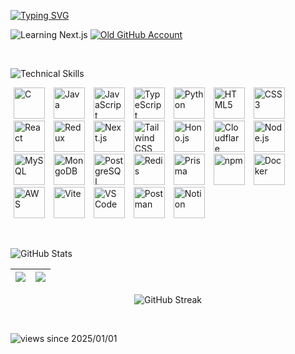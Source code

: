 <!---
pritam1717m/pritam1717m is a ✨ special ✨ repository because its `README.md` (this file) appears on your GitHub profile.
You can click the Preview link to take a look at your changes.
--->
[![Typing SVG](https://readme-typing-svg.herokuapp.com?font=Orbitron&weight=600&size=42&pause=1000&color=06D1D1&vCenter=true&width=600&height=82&lines=Hello+I'm+Pritam+👋🏼;Full+Stack+Web+Developer;Programmer;⭐+Star+My+Repositories)](https://git.io/typing-svg)
    
![Learning Next.js](https://img.shields.io/badge/🌱_Learning-Next.js-139191?style=for-the-badge)
[![Old GitHub Account](https://img.shields.io/badge/😭_Old_Account-pritammandal1717-139191?style=for-the-badge)](https://github.com/pritammandal1717)

<br/>

![Technical Skills](https://img.shields.io/badge/Technical%20Skills-117185?style=for-the-badge)
<p align="left">
  <img src="https://img.icons8.com/color/90/c-programming.png" alt="C" width="50" height="50" hspace="5"/>
  <img src="https://cdn.jsdelivr.net/gh/devicons/devicon@latest/icons/java/java-original.svg" alt="Java" width="50" height="50" hspace="5"/>
  <img src="https://cdn.jsdelivr.net/gh/devicons/devicon@latest/icons/javascript/javascript-original.svg" alt="JavaScript" width="50" height="50" hspace="5" />
  <img src="https://cdn.jsdelivr.net/gh/devicons/devicon@latest/icons/typescript/typescript-original.svg" alt="TypeScript" width="50" height="50" hspace="5"/>
  <img src="https://cdn.jsdelivr.net/gh/devicons/devicon@latest/icons/python/python-original.svg" alt="Python" width="50" height="50" hspace="5"/>
  <img src="https://cdn.jsdelivr.net/gh/devicons/devicon@latest/icons/html5/html5-original.svg" alt="HTML5" width="50" height="50" hspace="5"/>
  <img src="https://cdn.jsdelivr.net/gh/devicons/devicon@latest/icons/css3/css3-original.svg" alt="CSS3" width="50" height="50" hspace="5"/>
  <img src="https://cdn.jsdelivr.net/gh/devicons/devicon@latest/icons/react/react-original.svg" alt="React" width="50" height="50" hspace="5"/>
  <img src="https://cdn.jsdelivr.net/gh/devicons/devicon@latest/icons/redux/redux-original.svg" alt="Redux" width="50" height="50" hspace="5"/>
  <img src="https://cdn.jsdelivr.net/gh/devicons/devicon@latest/icons/nextjs/nextjs-original.svg" alt="Next.js" width="50" height="50" hspace="5"/>
  <img src="https://cdn.jsdelivr.net/gh/devicons/devicon@latest/icons/tailwindcss/tailwindcss-original.svg" alt="Tailwind CSS" width="50" height="50" hspace="5"/>
  <img src="https://hono.dev/favicon.ico" alt="Hono.js" width="50" height="50" hspace="5"/>
  <img src="https://cdn.jsdelivr.net/gh/devicons/devicon@latest/icons/cloudflare/cloudflare-original.svg" alt="Cloudflare" width="50" height="50" hspace="5"/>
  <img src="https://img.icons8.com/color/90/nodejs.png" alt="Node.js" width="50" height="50" hspace="5"/>
  <img src="https://cdn.jsdelivr.net/gh/devicons/devicon@latest/icons/mysql/mysql-original-wordmark.svg" alt="MySQL" width="50" height="50" hspace="5"/>
  <img src="https://cdn.jsdelivr.net/gh/devicons/devicon@latest/icons/mongodb/mongodb-plain-wordmark.svg" alt="MongoDB" width="50" height="50" hspace="5"/>
  <img src="https://cdn.jsdelivr.net/gh/devicons/devicon@latest/icons/postgresql/postgresql-plain-wordmark.svg" alt="PostgreSQL" width="50" height="50" hspace="5"/>
  <img src="https://cdn.jsdelivr.net/gh/devicons/devicon@latest/icons/redis/redis-original-wordmark.svg" alt="Redis" width="50" height="50" hspace="5"/>
  <img src="https://cdn.jsdelivr.net/gh/devicons/devicon@latest/icons/prisma/prisma-original.svg" alt="Prisma" width="50" height="50" hspace="5"/>
  <img src="https://cdn.jsdelivr.net/gh/devicons/devicon@latest/icons/npm/npm-original-wordmark.svg" alt="npm" width="50" height="50" hspace="5"/>
  <img src="https://cdn.jsdelivr.net/gh/devicons/devicon@latest/icons/docker/docker-original.svg" alt="Docker" width="50" height="50" hspace="5"/>
  <img src="https://cdn.jsdelivr.net/gh/devicons/devicon@latest/icons/amazonwebservices/amazonwebservices-plain-wordmark.svg" alt="AWS" width="50" height="50" hspace="5"/>
  <img src="https://cdn.jsdelivr.net/gh/devicons/devicon@latest/icons/vitejs/vitejs-original.svg" alt="Vite" width="50" height="50" hspace="5"/>
  <img src="https://cdn.jsdelivr.net/gh/devicons/devicon@latest/icons/vscode/vscode-original.svg" alt="VS Code" width="50" height="50" hspace="5"/>
  <img src="https://cdn.jsdelivr.net/gh/devicons/devicon@latest/icons/postman/postman-original.svg" alt="Postman" width="50" height="50" hspace="5"/>
  <img src="https://cdn.jsdelivr.net/gh/devicons/devicon@latest/icons/notion/notion-original.svg" alt="Notion" width="50" height="50" hspace="5"/>
</p>
<br/>

![GitHub Stats](https://img.shields.io/badge/Github%20Stats-117185?style=for-the-badge)

| ![](https://github-readme-stats.vercel.app/api?username=pritam1717m&theme=catppuccin_mocha&_border=false&include_all_commits=true&count_private=true) | ![](https://github-readme-stats.vercel.app/api/top-langs/?username=pritam1717m&theme=catppuccin_mocha&border=false&include_all_commits=true&count_private=true&layout=compact) |
| ------------- | ------------- |

<p align="center">
  <img src="https://github-readme-streak-stats.herokuapp.com/?user=pritam1717m&theme=catppuccin_mocha&hide_border=false" alt="GitHub Streak"/>
</p>

<br/>

![views since 2025/01/01](https://visitor-badge-deno.deno.dev/pritam1717m.pritam1717m.svg)
